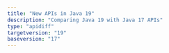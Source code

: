 ```yaml
---
title: "New APIs in Java 19"
description: "Comparing Java 19 with Java 17 APIs"
type: "apidiff"
targetversion: "19"
baseversion: "17"
---
```

